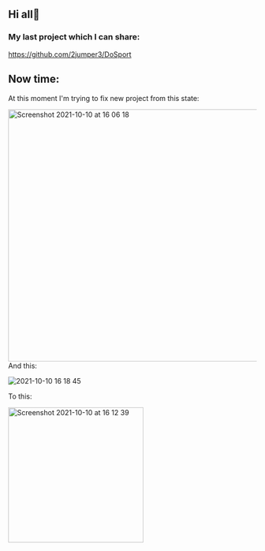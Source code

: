 ## Hi all👋

### My last project which I can share: 
https://github.com/2jumper3/DoSport 

## Now time:

At this moment I'm trying to fix new project from this state: 

<img width="511" alt="Screenshot 2021-10-10 at 16 06 18" src="https://user-images.githubusercontent.com/45697468/136697057-7e18ed9b-b52e-48b0-ad76-8a9ebdbef4ba.png"> 
And this:

![2021-10-10 16 18 45](https://user-images.githubusercontent.com/45697468/136697517-90482a0b-d244-4523-8747-ffc15e00a5f2.gif)

To this: 

<img width="274" alt="Screenshot 2021-10-10 at 16 12 39" src="https://user-images.githubusercontent.com/45697468/136697567-91928106-2f7b-4869-957d-61b835f46242.png">


<!--
**2jumper3/2jumper3** is a ✨ _special_ ✨ repository because its `README.md` (this file) appears on your GitHub profile.

Here are some ideas to get you started:

- 🔭 I’m currently working on ...
- 🌱 I’m currently learning ...
- 👯 I’m looking to collaborate on ...
- 🤔 I’m looking for help with ...
- 💬 Ask me about ...
- 📫 How to reach me: ...
- 😄 Pronouns: ...
- ⚡ Fun fact: ...
-->
